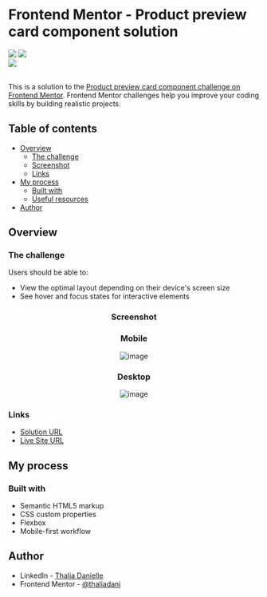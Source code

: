 # Frontend Mentor - Product preview card component solution

<div>
<img src="https://img.shields.io/badge/HTML-239120?style=for-the-badge&logo=html5&logoColor=white">
<img src="https://img.shields.io/badge/CSS-239120?&style=for-the-badge&logo=css3&logoColor=white">
<br>
<img src="https://img.shields.io/badge/Made%20for-VSCode-1f425f.svg">
</div>
<br>

This is a solution to the [Product preview card component challenge on Frontend Mentor](https://www.frontendmentor.io/challenges/product-preview-card-component-GO7UmttRfa). Frontend Mentor challenges help you improve your coding skills by building realistic projects. 

## Table of contents

- [Overview](#overview)
  - [The challenge](#the-challenge)
  - [Screenshot](#screenshot)
  - [Links](#links)
- [My process](#my-process)
  - [Built with](#built-with)
  - [Useful resources](#useful-resources)
- [Author](#author)

## Overview

### The challenge

Users should be able to:

- View the optimal layout depending on their device's screen size
- See hover and focus states for interactive elements

<div align="center">

### Screenshot

### Mobile

![image](https://user-images.githubusercontent.com/31187727/228957500-f79e29c4-00fd-45ae-aaf3-c5b556b2cfa7.png)

### Desktop

![image](https://user-images.githubusercontent.com/31187727/228957623-4022d158-96cf-4173-9aa1-3cb8220c1ab7.png)

</div>

### Links

- [Solution URL](https://www.frontendmentor.io/profile/thaliadani/solutions)
- [Live Site URL](https://product-preview-card-six-mauve.vercel.app/)

## My process

### Built with

- Semantic HTML5 markup
- CSS custom properties
- Flexbox
- Mobile-first workflow

## Author

- LinkedIn - [Thalia Danielle](https://www.linkedin.com/in/thalia-danielle-21b968221)
- Frontend Mentor - [@thaliadani](https://www.frontendmentor.io/profile/thaliadani)
